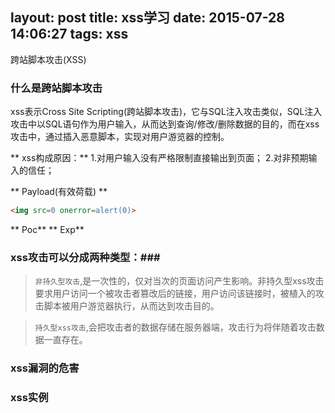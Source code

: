 layout: post
title: xss学习
date: 2015-07-28 14:06:27
tags: xss
---
跨站脚本攻击(XSS)
<!-- more -->

### 什么是跨站脚本攻击

xss表示Cross Site Scripting(跨站脚本攻击)，它与SQL注入攻击类似，SQL注入攻击中以SQL语句作为用户输入，从而达到查询/修改/删除数据的目的，而在xss攻击中，通过插入恶意脚本，实现对用户游览器的控制。

** xss构成原因：**
1.对用户输入没有严格限制直接输出到页面；
2.对非预期输入的信任；

** Payload(有效荷载) **
```html
<img src=0 onerror=alert(0)>
```
** Poc**
** Exp**

### xss攻击可以分成两种类型：###
>`非持久型攻击`,是一次性的，仅对当次的页面访问产生影响。非持久型xss攻击要求用户访问一个被攻击者篡改后的链接，用户访问该链接时，被植入的攻击脚本被用户游览器执行，从而达到攻击目的。

>`持久型xss攻击`,会把攻击者的数据存储在服务器端，攻击行为将伴随着攻击数据一直存在。

### xss漏洞的危害

### xss实例